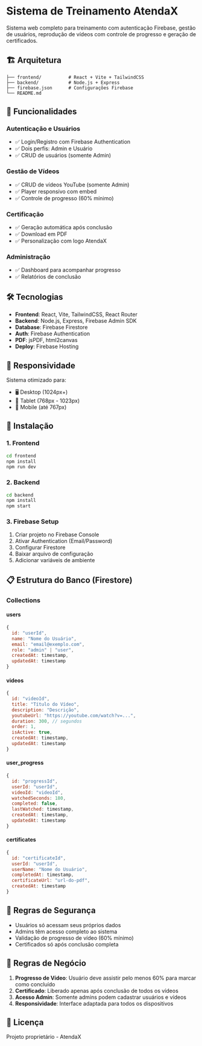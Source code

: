 # Sistema de Treinamento AtendaX

Sistema web completo para treinamento com autenticação Firebase, gestão de usuários, reprodução de vídeos com controle de progresso e geração de certificados.

## 🏗️ Arquitetura

```
├── frontend/          # React + Vite + TailwindCSS
├── backend/           # Node.js + Express
├── firebase.json      # Configurações Firebase
└── README.md
```

## 🚀 Funcionalidades

### Autenticação e Usuários
- ✅ Login/Registro com Firebase Authentication
- ✅ Dois perfis: Admin e Usuário
- ✅ CRUD de usuários (somente Admin)

### Gestão de Vídeos
- ✅ CRUD de vídeos YouTube (somente Admin)
- ✅ Player responsivo com embed
- ✅ Controle de progresso (60% mínimo)

### Certificação
- ✅ Geração automática após conclusão
- ✅ Download em PDF
- ✅ Personalização com logo AtendaX

### Administração
- ✅ Dashboard para acompanhar progresso
- ✅ Relatórios de conclusão

## 🛠️ Tecnologias

- **Frontend**: React, Vite, TailwindCSS, React Router
- **Backend**: Node.js, Express, Firebase Admin SDK
- **Database**: Firebase Firestore
- **Auth**: Firebase Authentication
- **PDF**: jsPDF, html2canvas
- **Deploy**: Firebase Hosting

## 📱 Responsividade

Sistema otimizado para:
- 🖥️ Desktop (1024px+)
- 📱 Tablet (768px - 1023px)
- 📱 Mobile (até 767px)

## 🔧 Instalação

### 1. Frontend
```bash
cd frontend
npm install
npm run dev
```

### 2. Backend
```bash
cd backend
npm install
npm start
```

### 3. Firebase Setup
1. Criar projeto no Firebase Console
2. Ativar Authentication (Email/Password)
3. Configurar Firestore
4. Baixar arquivo de configuração
5. Adicionar variáveis de ambiente

## 📋 Estrutura do Banco (Firestore)

### Collections

#### users
```javascript
{
  id: "userId",
  name: "Nome do Usuário",
  email: "email@exemplo.com",
  role: "admin" | "user",
  createdAt: timestamp,
  updatedAt: timestamp
}
```

#### videos
```javascript
{
  id: "videoId",
  title: "Título do Vídeo",
  description: "Descrição",
  youtubeUrl: "https://youtube.com/watch?v=...",
  duration: 300, // segundos
  order: 1,
  isActive: true,
  createdAt: timestamp,
  updatedAt: timestamp
}
```

#### user_progress
```javascript
{
  id: "progressId",
  userId: "userId",
  videoId: "videoId",
  watchedSeconds: 180,
  completed: false,
  lastWatched: timestamp,
  createdAt: timestamp,
  updatedAt: timestamp
}
```

#### certificates
```javascript
{
  id: "certificateId",
  userId: "userId",
  userName: "Nome do Usuário",
  completedAt: timestamp,
  certificateUrl: "url-do-pdf",
  createdAt: timestamp
}
```

## 🔐 Regras de Segurança

- Usuários só acessam seus próprios dados
- Admins têm acesso completo ao sistema
- Validação de progresso de vídeo (60% mínimo)
- Certificados só após conclusão completa

## 🎯 Regras de Negócio

1. **Progresso de Vídeo**: Usuário deve assistir pelo menos 60% para marcar como concluído
2. **Certificado**: Liberado apenas após conclusão de todos os vídeos
3. **Acesso Admin**: Somente admins podem cadastrar usuários e vídeos
4. **Responsividade**: Interface adaptada para todos os dispositivos

## 📄 Licença

Projeto proprietário - AtendaX